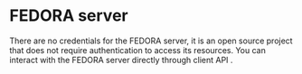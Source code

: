 # FEDORA server

There are no credentials for the FEDORA server, it is an open source project that does not require authentication to access its resources. You can interact with the FEDORA server directly through client API .

